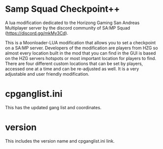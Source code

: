 # Samp Squad Checkpoint++
A lua modification dedicated to the Horizong Gaming San Andreas Multiplayer server by the discord community of SA:MP Squad (https://discord.gg/mkMy3Cd).

This is a Moonloader-LUA modification that allows you to set a checkpoint on a SA:MP server. Developers of the modification are players from HZG so almost every location built in the mod that you can find in the GUI is based on the HZG servers hotspots or most important location for players to find. There are four different custom locations that can be set by players, accessed one at a time and can be re-adjusted as well. It is a very adjustable and user friendly modification.


# cpganglist.ini

This has the updated gang list and coordinates.


# version

This includes the version name and cpganglist.ini link.
